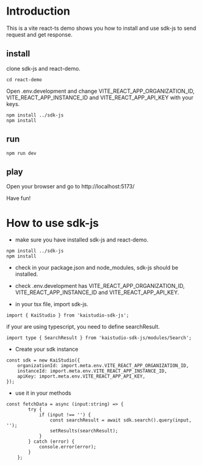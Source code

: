 # Introduction
This is a vite react-ts demo shows you how to install and use sdk-js to send request and get response.

## install
clone sdk-js and react-demo. 
```
cd react-demo
```
Open .env.development and change VITE_REACT_APP_ORGANIZATION_ID, VITE_REACT_APP_INSTANCE_ID and VITE_REACT_APP_API_KEY with your keys.
```
npm install ../sdk-js
npm install
```

## run
```
npm run dev
```

## play
Open your browser and go to http://localhost:5173/

Have fun!

# How to use sdk-js

+ make sure you have installed sdk-js and react-demo.
```
npm install ../sdk-js
npm install
```
+ check in your package.json and node_modules, sdk-js should be installed.

+ check .env.development has VITE_REACT_APP_ORGANIZATION_ID, VITE_REACT_APP_INSTANCE_ID and VITE_REACT_APP_API_KEY.

+ in your tsx file, import sdk-js.
```
import { KaiStudio } from 'kaistudio-sdk-js';
```
if your are using typescript, you need to define searchResult.
```
import type { SearchResult } from 'kaistudio-sdk-js/modules/Search';
```
+ Create your sdk instance
````
const sdk = new KaiStudio({
    organizationId: import.meta.env.VITE_REACT_APP_ORGANIZATION_ID,
    instanceId: import.meta.env.VITE_REACT_APP_INSTANCE_ID,
    apiKey: import.meta.env.VITE_REACT_APP_API_KEY,
});
````

+ use it in your methods
```
const fetchData = async (input:string) => {
        try {
            if (input !== '') {
                const searchResult = await sdk.search().query(input, '');
                setResults(searchResult);
            }
        } catch (error) {
            console.error(error);
        }
    };
```